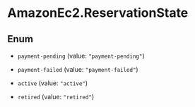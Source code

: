 # AmazonEc2.ReservationState

## Enum


* `payment-pending` (value: `"payment-pending"`)

* `payment-failed` (value: `"payment-failed"`)

* `active` (value: `"active"`)

* `retired` (value: `"retired"`)


